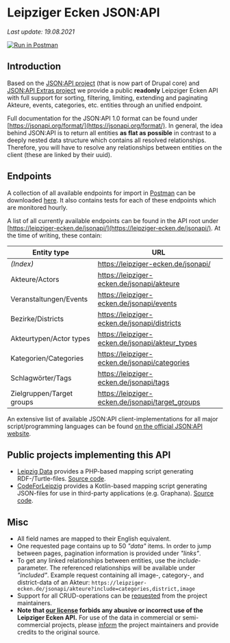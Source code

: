 # Leipziger Ecken JSON:API

*Last update: 19.08.2021*

[![Run in Postman](https://run.pstmn.io/button.svg)](https://documenter.getpostman.com/view/10395067/TzzBpay8#392548d1-707c-4fc4-b9d1-2a106aafed9a)

## Introduction

Based on the [JSON:API project](https://www.drupal.org/project/jsonapi) (that is now part of Drupal core) and [JSON:API Extras project](https://www.drupal.org/project/jsonapi_extras) we provide a public **readonly** Leipziger Ecken API with full support for sorting, filtering, limiting, extending and paginating Akteure, events, categories, etc. entities through an unified endpoint.  

Full documentation for the JSON:API 1.0 format can be found under [https://jsonapi.org/format/](https://jsonapi.org/format/). In general, the idea behind JSON:API is to return all entities **as flat as possible** in contrast to a deeply nested data structure which contains all resolved relationships. Therefore, you will have to resolve any relationships between entities on the client (these are linked by their uuid).

## Endpoints

A collection of all available endpoints for import in [Postman](https://www.postman.com/) can be downloaded [here](https://github.com/Leipziger-Ecken/drupal/blob/master/Leipziger%20Ecken%20JSON-API.postman_collection.json). It also contains tests for each of these endpoints which are monitored hourly.

A list of all currently available endpoints can be found in the API root under [https://leipziger-ecken.de/jsonapi/](https://leipziger-ecken.de/jsonapi/). At the time of writing, these contain:

|Entity type|URL|
|--|--|
|*(Index)*|https://leipziger-ecken.de/jsonapi/|
|Akteure/Actors|https://leipziger-ecken.de/jsonapi/akteure|
|Veranstaltungen/Events|https://leipziger-ecken.de/jsonapi/events|
|Bezirke/Districts|https://leipziger-ecken.de/jsonapi/districts|
|Akteurtypen/Actor types|https://leipziger-ecken.de/jsonapi/akteur_types|
|Kategorien/Categories|https://leipziger-ecken.de/jsonapi/categories|
|Schlagwörter/Tags|https://leipziger-ecken.de/jsonapi/tags|
|Zielgruppen/Target groups|https://leipziger-ecken.de/jsonapi/target_groups|

 An extensive list of available JSON:API client-implementations for all major script/programming languages can be found [on the official JSON:API website](https://jsonapi.org/implementations/).
 
## Public projects implementing this API

* [Leipzig Data](https://github.com/LeipzigData) provides a PHP-based mapping script generating RDF-/Turtle-files. [Source code](https://github.com/LeipzigData/Tools/tree/master/Transform).
* [CodeForLeipzig](https://github.com/CodeforLeipzig) provides a Kotlin-based mapping script generating JSON-files for use in third-party applications (e.g. Graphana). [Source code](https://github.com/CodeforLeipzig/kieznotiz).

## Misc
  
* All field names are mapped to their English equivalent. 
* One requested page contains up to 50 *"data"* items. In order to jump between pages, pagination information is provided under *"links"*.
* To get any linked relationships between entities, use the *include*-parameter. The referenced relationships will be available under *"included"*. Example request containing all image-, category-, and district-data of an Akteur: ```https://leipziger-ecken.de/jsonapi/akteure?include=categories,district,image```
* Support for all CRUD-operations can be [requested](https://leipziger-ecken.de/kontakt) from the project maintainers.
* **Note that [our license](https://creativecommons.org/licenses/by/4.0/) forbids any abusive or incorrect use of the Leipziger Ecken API.** For use of the data in commercial or semi-commercial projects, please [inform](https://leipziger-ecken.de/kontakt) the project maintainers and provide credits to the original source.
